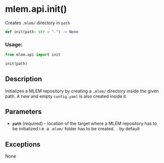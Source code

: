 # mlem.api.init()

Creates `.mlem/` directory in `path`

```py
def init(path: str = ".") -> None
```

### Usage:

```py
from mlem.api import init

init(path)
```

## Description

Initializes a MLEM repository by creating a `.mlem/` directory inside the given
path. A new and empty `config.yaml` is also created inside it.

## Parameters

- **`path`** (required) - location of the target where a MLEM repository has to
  be initialized i.e. a `.mlem/` folder has to be created. `.` by default

## Exceptions

None
